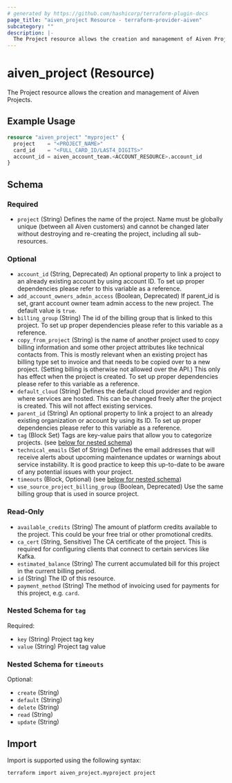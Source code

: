 ```yaml
---
# generated by https://github.com/hashicorp/terraform-plugin-docs
page_title: "aiven_project Resource - terraform-provider-aiven"
subcategory: ""
description: |-
  The Project resource allows the creation and management of Aiven Projects.
---
```


# aiven_project (Resource)

The Project resource allows the creation and management of Aiven Projects.

## Example Usage

```terraform
resource "aiven_project" "myproject" {
  project    = "<PROJECT_NAME>"
  card_id    = "<FULL_CARD_ID/LAST4_DIGITS>"
  account_id = aiven_account_team.<ACCOUNT_RESOURCE>.account_id
}
```

<!-- schema generated by tfplugindocs -->
## Schema

### Required

- `project` (String) Defines the name of the project. Name must be globally unique (between all Aiven customers) and cannot be changed later without destroying and re-creating the project, including all sub-resources.

### Optional

- `account_id` (String, Deprecated) An optional property to link a project to an already existing account by using account ID. To set up proper dependencies please refer to this variable as a reference.
- `add_account_owners_admin_access` (Boolean, Deprecated) If parent_id is set, grant account owner team admin access to the new project. The default value is `true`.
- `billing_group` (String) The id of the billing group that is linked to this project. To set up proper dependencies please refer to this variable as a reference.
- `copy_from_project` (String) is the name of another project used to copy billing information and some other project attributes like technical contacts from. This is mostly relevant when an existing project has billing type set to invoice and that needs to be copied over to a new project. (Setting billing is otherwise not allowed over the API.) This only has effect when the project is created. To set up proper dependencies please refer to this variable as a reference.
- `default_cloud` (String) Defines the default cloud provider and region where services are hosted. This can be changed freely after the project is created. This will not affect existing services.
- `parent_id` (String) An optional property to link a project to an already existing organization or account by using its ID. To set up proper dependencies please refer to this variable as a reference.
- `tag` (Block Set) Tags are key-value pairs that allow you to categorize projects. (see [below for nested schema](#nestedblock--tag))
- `technical_emails` (Set of String) Defines the email addresses that will receive alerts about upcoming maintenance updates or warnings about service instability. It is  good practice to keep this up-to-date to be aware of any potential issues with your project.
- `timeouts` (Block, Optional) (see [below for nested schema](#nestedblock--timeouts))
- `use_source_project_billing_group` (Boolean, Deprecated) Use the same billing group that is used in source project.

### Read-Only

- `available_credits` (String) The amount of platform credits available to the project. This could be your free trial or other promotional credits.
- `ca_cert` (String, Sensitive) The CA certificate of the project. This is required for configuring clients that connect to certain services like Kafka.
- `estimated_balance` (String) The current accumulated bill for this project in the current billing period.
- `id` (String) The ID of this resource.
- `payment_method` (String) The method of invoicing used for payments for this project, e.g. `card`.

<a id="nestedblock--tag"></a>
### Nested Schema for `tag`

Required:

- `key` (String) Project tag key
- `value` (String) Project tag value


<a id="nestedblock--timeouts"></a>
### Nested Schema for `timeouts`

Optional:

- `create` (String)
- `default` (String)
- `delete` (String)
- `read` (String)
- `update` (String)

## Import

Import is supported using the following syntax:

```shell
terraform import aiven_project.myproject project
```
